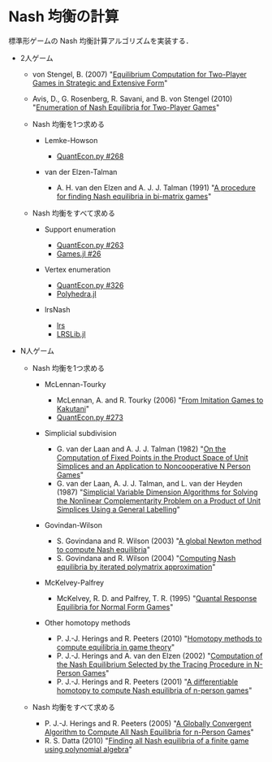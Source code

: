 Nash 均衡の計算
==============

標準形ゲームの Nash 均衡計算アルゴリズムを実装する．

* 2人ゲーム  
  * von Stengel, B. (2007)
    "[Equilibrium Computation for Two-Player Games in Strategic and Extensive Form](http://www.maths.lse.ac.uk/personal/stengel/TEXTE/agt-stengel.pdf)"
  * Avis, D., G. Rosenberg, R. Savani, and B. von Stengel (2010)
    "[Enumeration of Nash Equilibria for Two-Player Games](http://www.maths.lse.ac.uk/personal/stengel/ETissue/ARSvS.pdf)"

  * Nash 均衡を1つ求める

    * Lemke-Howson
      * [QuantEcon.py #268](https://github.com/QuantEcon/QuantEcon.py/pull/268)

    * van der Elzen-Talman
      * A. H. van den Elzen and A. J. J. Talman (1991)
        "[A procedure for finding Nash equilibria in bi-matrix games](https://link.springer.com/article/10.1007/BF01415958)"

  * Nash 均衡をすべて求める

    * Support enumeration
      * [QuantEcon.py #263](https://github.com/QuantEcon/QuantEcon.py/pull/263)
      * [Games.jl #26](https://github.com/QuantEcon/Games.jl/pull/26)

    * Vertex enumeration
      * [QuantEcon.py #326](https://github.com/QuantEcon/QuantEcon.py/pull/326)
      * [Polyhedra.jl](https://github.com/JuliaPolyhedra/Polyhedra.jl)

    * lrsNash
      * [lrs](http://cgm.cs.mcgill.ca/%7Eavis/C/lrs.html)
      * [LRSLib.jl](https://github.com/JuliaPolyhedra/LRSLib.jl)

* N人ゲーム

  * Nash 均衡を1つ求める

    * McLennan-Tourky 
      * McLennan, A. and R. Tourky (2006)
        "[From Imitation Games to Kakutani](http://cupid.economics.uq.edu.au/mclennan/Papers/kakutani60.pdf)"
      * [QuantEcon.py #273](https://github.com/QuantEcon/QuantEcon.py/pull/273)

    * Simplicial subdivision
      * G. van der Laan and A. J. J. Talman (1982)
        "[On the Computation of Fixed Points in the Product Space of Unit Simplices and an Application to Noncooperative N Person Games](https://scholar.google.com/scholar?cluster=123786532926491999)"
      * G. van der Laan, A. J. J. Talman, and L. van der Heyden (1987)
        "[Simplicial Variable Dimension Algorithms for Solving the Nonlinear Complementarity Problem on a Product of Unit Simplices Using a General Labelling](https://scholar.google.com/scholar?cluster=16246388050012211834)"

    * Govindan-Wilson
      * S. Govindana and R. Wilson (2003)
        "[A global Newton method to compute Nash equilibria](http://www.sciencedirect.com/science/article/pii/S002205310300005X)"
      * S. Govindana and R. Wilson (2004)
        "[Computing Nash equilibria by iterated polymatrix approximation](http://www.sciencedirect.com/science/article/pii/S0165188903001088)"

    * McKelvey-Palfrey
      * McKelvey, R. D. and Palfrey, T. R. (1995)
        "[Quantal Response Equilibria for Normal Form Games](http://www.sciencedirect.com/science/article/pii/S0899825685710238)"

    * Other homotopy methods
      * P. J.-J. Herings and R. Peeters (2010)
        "[Homotopy methods to compute equilibria in game theory](https://link.springer.com/article/10.1007/s00199-009-0441-5)"
      * P. J.-J. Herings and A. van den Elzen (2002)
        "[Computation of the Nash Equilibrium Selected by the Tracing Procedure in N-Person Games](http://www.sciencedirect.com/science/article/pii/S0899825601908565)"
      * P. J.-J. Herings and R. Peeters (2001)
        "[A differentiable homotopy to compute Nash equilibria of n-person games](https://link.springer.com/article/10.1007/PL00004129)"

  * Nash 均衡をすべて求める
    * P. J.-J. Herings and R. Peeters (2005)
      "[A Globally Convergent Algorithm to Compute All Nash Equilibria for n-Person Games](https://link.springer.com/article/10.1007/s10479-005-2265-4)"
    * R. S. Datta (2010)
      "[Finding all Nash equilibria of a finite game using polynomial algebra](https://link.springer.com/article/10.1007/s00199-009-0447-z)"
